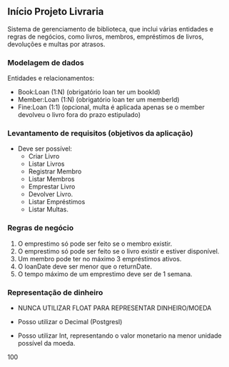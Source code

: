 ## Início Projeto Livraria

Sistema de gerenciamento de biblioteca, que inclui várias entidades e regras de negócios, como livros, membros, empréstimos de livros, devoluções e multas por atrasos.

### Modelagem de dados

Entidades e relacionamentos:

- Book:Loan (1:N) (obrigatório loan ter um bookId)
- Member:Loan (1:N) (obrigatório loan ter um memberId)
- Fine:Loan (1:1) (opcional, multa é aplicada apenas se o member devolveu o livro fora do prazo estipulado)

### Levantamento de requisitos (objetivos da aplicação)

- Deve ser possível:
  - Criar Livro
  - Listar Livros
  - Registrar Membro
  - Listar Membros
  - Emprestar Livro
  - Devolver Livro.
  - Listar Empréstimos
  - Listar Multas.

### Regras de negócio

1. O emprestimo só pode ser feito se o membro existir.
2. O emprestimo só pode ser feito se o livro existir e estiver disponível.
3. Um membro pode ter no máximo 3 empréstimos ativos.
4. O loanDate deve ser menor que o returnDate.
5. O tempo máximo de um emprestimo deve ser de 1 semana.

### Representação de dinheiro

- NUNCA UTILIZAR FLOAT PARA REPRESENTAR DINHEIRO/MOEDA

- Posso utilizar o Decimal (Postgresl)
- Posso utilizar Int, representando o valor monetario na menor unidade possível da moeda.

100
